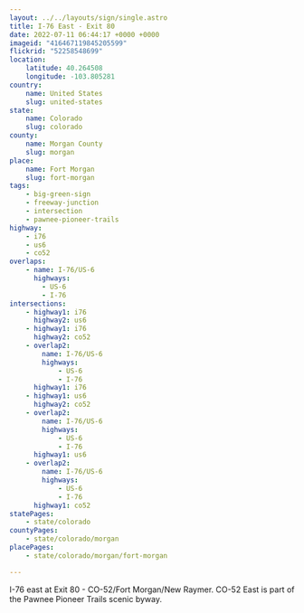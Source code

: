 ```yaml
---
layout: ../../layouts/sign/single.astro
title: I-76 East - Exit 80
date: 2022-07-11 06:44:17 +0000 +0000
imageid: "416467119845205599"
flickrid: "52258548699"
location:
    latitude: 40.264508
    longitude: -103.805281
country:
    name: United States
    slug: united-states
state:
    name: Colorado
    slug: colorado
county:
    name: Morgan County
    slug: morgan
place:
    name: Fort Morgan
    slug: fort-morgan
tags:
    - big-green-sign
    - freeway-junction
    - intersection
    - pawnee-pioneer-trails
highway:
    - i76
    - us6
    - co52
overlaps:
    - name: I-76/US-6
      highways:
        - US-6
        - I-76
intersections:
    - highway1: i76
      highway2: us6
    - highway1: i76
      highway2: co52
    - overlap2:
        name: I-76/US-6
        highways:
            - US-6
            - I-76
      highway1: i76
    - highway1: us6
      highway2: co52
    - overlap2:
        name: I-76/US-6
        highways:
            - US-6
            - I-76
      highway1: us6
    - overlap2:
        name: I-76/US-6
        highways:
            - US-6
            - I-76
      highway1: co52
statePages:
    - state/colorado
countyPages:
    - state/colorado/morgan
placePages:
    - state/colorado/morgan/fort-morgan

---
```

I-76 east at Exit 80 - CO-52/Fort Morgan/New Raymer.  CO-52 East is part of the Pawnee Pioneer Trails scenic byway.